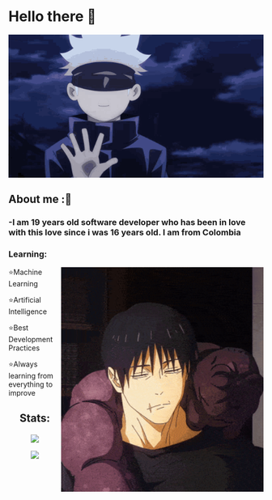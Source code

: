# Hello there 🤙

<div align="center">
  <img hight="300" width="700" alt="GIF" align="center" src="https://github.com/LeJuanChis/lejuanchis/blob/main/assets/gifs/jujutsu-kaisen-gojo-satoru.gif">
</div>

## About me :🤙

### -I am 19 years old software developer who has been in love with this love since i was 16 years old. I am from Colombia
<div>

  
### Learning:
  <img hight="300" width="400" alt="GIF" align="right" src="https://github.com/LeJuanChis/lejuanchis/blob/main/assets/gifs/toji-toji-fushiguro.gif" />
  <p align="left">
  ⭐Machine Learning 
  
  ⭐Artificial Intelligence 
  
  ⭐Best Development Practices 

  ⭐Always learning from everything to improve
</p>
</div>
<div align="center">
  
## Stats:
<p>
<img align="center" src="https://github-readme-stats.vercel.app/api?username=LeJuanChis&&show_icons=true&theme=cobalt"/>
</p>
<p>
<img align="center" src="https://github-readme-stats.vercel.app/api/top-langs/?username=LeJuanChis&hide_progress=false"/>
</p>
</div>

